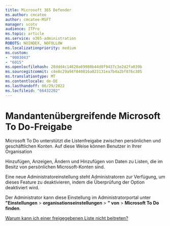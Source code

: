 ```yaml
---
title: Microsoft 365 Defender
ms.author: cmcatee
author: cmcatee-MSFT
manager: scotv
audience: ITPro
ms.topic: article
ms.service: o365-administration
ROBOTS: NOINDEX, NOFOLLOW
ms.localizationpriority: medium
ms.custom:
- "9003043"
- "6015"
ms.openlocfilehash: 28ddd4c14620a69980b44d8f9437c3e2d2fa039b
ms.sourcegitcommit: c4e8c29a94f840816a023131ea7b4a2bf876c305
ms.translationtype: MT
ms.contentlocale: de-DE
ms.lasthandoff: 06/29/2022
ms.locfileid: "66432202"
---
```

# <a name="microsoft-to-do-cross-tenant-sharing"></a>Mandantenübergreifende Microsoft To Do-Freigabe

Microsoft To Do unterstützt die Listenfreigabe zwischen persönlichen und geschäftlichen Konten. Auf diese Weise können Benutzer in Ihrer Organisation

Hinzufügen, Anzeigen, Ändern und Hinzufügen von Daten zu Listen, die im Besitz von persönlichen Microsoft-Konten sind.

Eine neue Administratoreinstellung steht Administratoren zur Verfügung, um dieses Feature zu deaktivieren, indem die Überprüfung der Option deaktiviert wird.

Der Administrator kann diese Einstellung im Administratorportal unter **"Einstellungen** > **organisationseinstellungen** > **" von** > **Microsoft To Do finden**.  

[Warum kann ich einer freigegebenen Liste nicht beitreten?](https://support.microsoft.com/office/why-can-t-i-join-a-shared-list-3a6195de-e3a8-437a-b562-7c8c011dc574?ui=en-us&rs=en-us&ad=us)